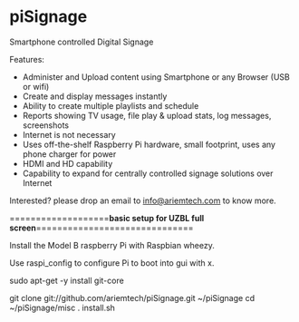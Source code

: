 piSignage
========

Smartphone controlled Digital Signage


Features:
* Administer and Upload content using Smartphone or any Browser (USB or wifi)
* Create and display messages instantly
* Ability to create multiple playlists and schedule
* Reports showing TV usage, file play & upload stats, log messages, screenshots
* Internet is not necessary
* Uses off-the-shelf Raspberry Pi hardware, small footprint, uses any phone charger for power
* HDMI and HD capability
* Capability to expand for centrally controlled signage solutions over Internet
 

Interested? please drop an email to info@ariemtech.com to know more.

===================****basic setup for UZBL full screen****==============================

Install the Model B raspberry Pi with Raspbian wheezy.

Use raspi_config to configure Pi to boot into gui with x.

sudo apt-get -y install git-core

git clone git://github.com/ariemtech/piSignage.git ~/piSignage
cd ~/piSignage/misc
. install.sh


